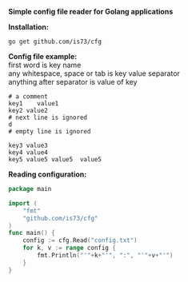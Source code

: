 **Simple config file reader for Golang applications**


**Installation:**
```
go get github.com/is73/cfg
```


**Config file example:**  
first word is key name  
any whitespace, space or tab is key value separator  
anything after separator is value of key  
```
# a comment
key1	value1
key2 value2
# next line is ignored
d
# empty line is ignored

key3 value3
key4 value4
key5 value5 value5	value5
```


**Reading configuration:**
```go
package main

import (
	"fmt"
	"github.com/is73/cfg"
)
func main() {
	config := cfg.Read("config.txt")
	for k, v := range config {
		fmt.Println("'"+k+"'", ":", "'"+v+"'")
	}
}
```
